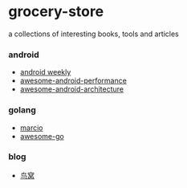 # grocery-store
a collections of interesting books, tools and articles

### android
+ <a href="http://www.androidweekly.cn/">android weekly</a> 
+ [awesome-android-performance](https://github.com/Juude/awesome-android-performance)
+ [awesome-android-architecture](https://github.com/Juude/Awesome-Android-Architecture)

### golang
+ <a href="http://marcio.io/">marcio</a>
+ <a href="https://github.com/avelino/awesome-go">awesome-go</a>

### blog
+ <a href="http://colobu.com/">鸟窝</a>
